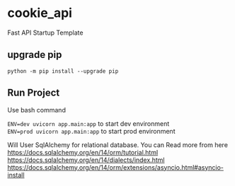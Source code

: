 # cookie_api
Fast API Startup Template

## upgrade pip
`python -m pip install --upgrade pip`

## Run Project
Use bash command

`ENV=dev uvicorn app.main:app` to start dev environment <br />
`ENV=prod uvicorn app.main:app` to start prod environment <br />

Will User SqlAlchemy for relational database. You can Read more from here<br />
https://docs.sqlalchemy.org/en/14/orm/tutorial.html
https://docs.sqlalchemy.org/en/14/dialects/index.html
https://docs.sqlalchemy.org/en/14/orm/extensions/asyncio.html#asyncio-install

